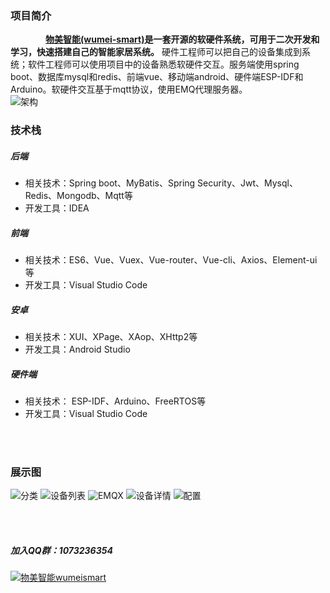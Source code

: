 
### 项目简介

&emsp;&emsp;&emsp;&emsp;**[物美智能(wumei-smart)](http://www.wumei.live/introduce.html)是一套开源的软硬件系统，可用于二次开发和学习，快速搭建自己的智能家居系统。** 硬件工程师可以把自己的设备集成到系统；软件工程师可以使用项目中的设备熟悉软硬件交互。服务端使用spring boot、数据库mysql和redis、前端vue、移动端android、硬件端ESP-IDF和Arduino。软硬件交互基于mqtt协议，使用EMQ代理服务器。<br />
![架构](https://gitee.com/kerwincui/wumei-smart/raw/master/document/sys.png)  


 
### 技术栈    
##### 后端
* 相关技术：Spring boot、MyBatis、Spring Security、Jwt、Mysql、Redis、Mongodb、Mqtt等
* 开发工具：IDEA    
##### 前端
* 相关技术：ES6、Vue、Vuex、Vue-router、Vue-cli、Axios、Element-ui等 
* 开发工具：Visual Studio Code    
##### 安卓
* 相关技术：XUI、XPage、XAop、XHttp2等
* 开发工具：Android Studio    
##### 硬件端
* 相关技术： ESP-IDF、Arduino、FreeRTOS等
* 开发工具：Visual Studio Code

<br /><br />  
### 展示图
![分类](https://gitee.com/kerwincui/wumei-smart/raw/master/document/a.png)
![设备列表](https://gitee.com/kerwincui/wumei-smart/raw/master/document/b.png)
![EMQX](https://gitee.com/kerwincui/wumei-smart/raw/master/document/c.png)
![设备详情](https://gitee.com/kerwincui/wumei-smart/raw/master/document/d.png)
![配置](https://gitee.com/kerwincui/wumei-smart/raw/master/document/e.png) 

<br /><br />  
##### 加入QQ群：1073236354
<a target="_blank" href="https://qm.qq.com/cgi-bin/qm/qr?k=P_oc91N6KC39zp2PEV_-BY3xMnAokeZ8&jump_from=webapi"><img border="0" src="//pub.idqqimg.com/wpa/images/group.png" alt="物美智能wumeismart" title="物美智能wumeismart"></a> 

